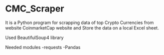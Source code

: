 # CMC_Scraper

It is a Python program for scrapping data of top Crypto Currencies from website CoinmarketCap website and Store the data on a local Excel sheet.

Used BeautifulSoup4 library

Needed modules 
          -requests
          -Pandas
